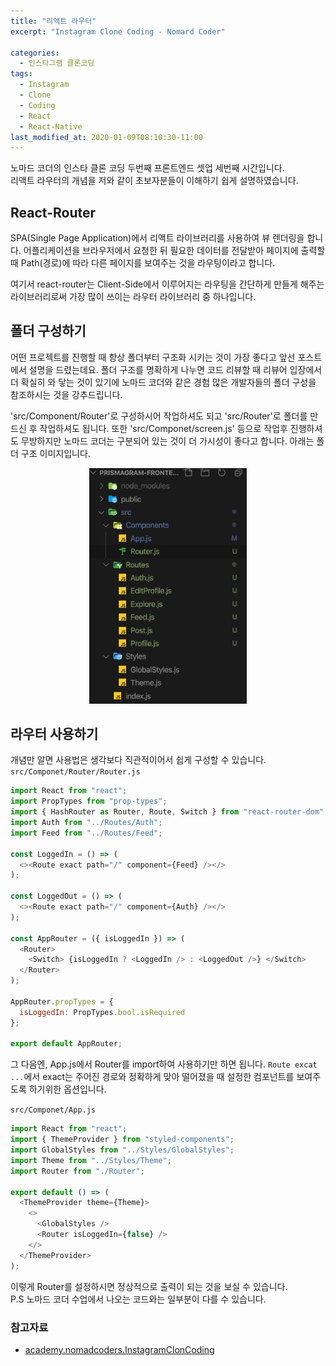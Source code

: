 ```yaml
---
title: "리액트 라우터"
excerpt: "Instagram Clone Coding - Nomard Coder"

categories:
  - 인스타그램 클론코딩
tags:
  - Instagram
  - Clone
  - Coding
  - React
  - React-Native
last_modified_at: 2020-01-09T08:10:30-11:00
---
```

노마드 코더의 인스타 클론 코딩 두번째 프론트엔드 셋업 세번째 시간입니다. <br>
리액트 라우터의 개념을 저와 같이 초보자분들이 이해하기 쉽게 설명하였습니다.

## React-Router

SPA(Single Page Application)에서 리액트 라이브러리를 사용하여 뷰 렌더링을 합니다. 어플리케이션을 브라우저에서 요청한 뒤 필요한 데이터를 전달받아 페이지에 출력할 때 Path(경로)에 따라 다른 페이지를 보여주는 것을 라우팅이라고 합니다. <br>

여기서 react-router는 Client-Side에서 이루어지는 라우팅을 간단하게 만들게 해주는 라이브러리로써 가장 많이 쓰이는 라우터 라이브러리 중 하나입니다.

## 폴더 구성하기

어떤 프로젝트를 진행할 때 항상 폴더부터 구조화 시키는 것이 가장 좋다고 앞선 포스트에서 설명을 드렸는데요. 폴더 구조를 명확하게 나누면 코드 리뷰할 때 리뷰어 입장에서 더 확실히 와 닿는 것이 있기에 노마드 코더와 같은 경험 많은 개발자들의 폴더 구성을 참조하시는 것을 강추드립니다.

'src/Component/Router'로 구성하시어 작업하셔도 되고 'src/Router'로 폴더를 만드신 후 작업하셔도 됩니다. 또한 'src/Componet/screen.js' 등으로 작업후 진행하셔도 무방하지만 노마드 코더는 구분되어 있는 것이 더 가시성이 좋다고 합니다. 아래는 폴더 구조 이미지입니다.

<!-- ![라우터폴더구성](/assets/images/instagramClone/routerFolder.png){: width="50%"} -->
<center><img src="/assets/images/instagramClone/routerFolder.png" width="50%" alt="라우터폴더구성"></center>

## 라우터 사용하기

개념만 알면 사용법은 생각보다 직관적이어서 쉽게 구성할 수 있습니다.  
`src/Componet/Router/Router.js`

```javascript
import React from "react";
import PropTypes from "prop-types";
import { HashRouter as Router, Route, Switch } from "react-router-dom";
import Auth from "../Routes/Auth";
import Feed from "../Routes/Feed";

const LoggedIn = () => (
  <><Route exact path="/" component={Feed} /></>
);

const LoggedOut = () => (
  <><Route exact path="/" component={Auth} /></>
);

const AppRouter = ({ isLoggedIn }) => (
  <Router>
    <Switch> {isLoggedIn ? <LoggedIn /> : <LoggedOut />} </Switch>
  </Router>
);

AppRouter.propTypes = {
  isLoggedIn: PropTypes.bool.isRequired
};

export default AppRouter;
```

그 다음엔, App.js에서 Router를 import하여 사용하기만 하면 됩니다. `Route excat ...`에서 exact는 주어진 경로와 정확하게 맞아 떨어졌을 때 설정한 컴포넌트를 보여주도록 하기위한 옵션입니다.

`src/Componet/App.js`

```javascript
import React from "react";
import { ThemeProvider } from "styled-components";
import GlobalStyles from "../Styles/GlobalStyles";
import Theme from "../Styles/Theme";
import Router from "./Router";

export default () => (
  <ThemeProvider theme={Theme}>
    <>
      <GlobalStyles />
      <Router isLoggedIn={false} />
    </>
  </ThemeProvider>
);
```

이렇게 Router를 설정하시면 정상적으로 출력이 되는 것을 보실 수 있습니다.  
P.S 노마드 코더 수업에서 나오는 코드와는 일부분이 다를 수 있습니다.

### 참고자료

- [academy.nomadcoders.InstagramClonCoding](https://academy.nomadcoders.co/courses/enrolled/503371)
